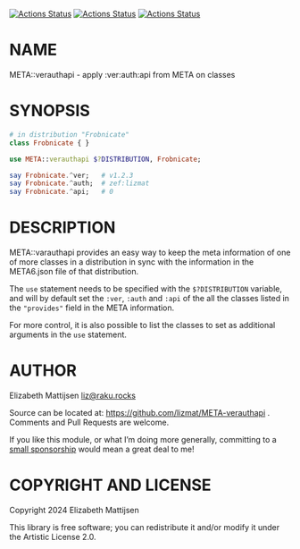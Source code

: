 [![Actions Status](https://github.com/lizmat/META-verauthapi/actions/workflows/linux.yml/badge.svg)](https://github.com/lizmat/META-verauthapi/actions) [![Actions Status](https://github.com/lizmat/META-verauthapi/actions/workflows/macos.yml/badge.svg)](https://github.com/lizmat/META-verauthapi/actions) [![Actions Status](https://github.com/lizmat/META-verauthapi/actions/workflows/windows.yml/badge.svg)](https://github.com/lizmat/META-verauthapi/actions)

NAME
====

META::verauthapi - apply :ver:auth:api from META on classes

SYNOPSIS
========

```raku
# in distribution "Frobnicate"
class Frobnicate { }

use META::verauthapi $?DISTRIBUTION, Frobnicate;

say Frobnicate.^ver;   # v1.2.3
say Frobnicate.^auth;  # zef:lizmat
say Frobnicate.^api;   # 0
```

DESCRIPTION
===========

META::varauthapi provides an easy way to keep the meta information of one of more classes in a distribution in sync with the information in the META6.json file of that distribution.

The `use` statement needs to be specified with the `$?DISTRIBUTION` variable, and will by default set the `:ver`, `:auth` and `:api` of the all the classes listed in the `"provides"` field in the META information.

For more control, it is also possible to list the classes to set as additional arguments in the `use` statement.

AUTHOR
======

Elizabeth Mattijsen <liz@raku.rocks>

Source can be located at: https://github.com/lizmat/META-verauthapi . Comments and Pull Requests are welcome.

If you like this module, or what I’m doing more generally, committing to a [small sponsorship](https://github.com/sponsors/lizmat/) would mean a great deal to me!

COPYRIGHT AND LICENSE
=====================

Copyright 2024 Elizabeth Mattijsen

This library is free software; you can redistribute it and/or modify it under the Artistic License 2.0.

